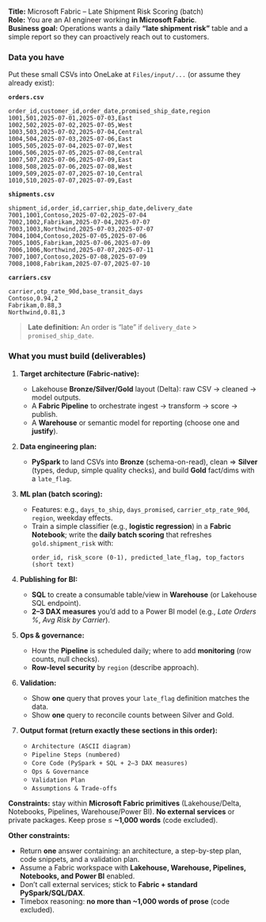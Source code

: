 **Title:** Microsoft Fabric – Late Shipment Risk Scoring (batch)  
**Role:** You are an AI engineer working **in Microsoft Fabric**.  
**Business goal:** Operations wants a daily **“late shipment risk”** table and a simple report so they can proactively reach out to customers.

### Data you have
Put these small CSVs into OneLake at `Files/input/...` (or assume they already exist):

**`orders.csv`**
```
order_id,customer_id,order_date,promised_ship_date,region
1001,501,2025-07-01,2025-07-03,East
1002,502,2025-07-02,2025-07-05,West
1003,503,2025-07-02,2025-07-04,Central
1004,504,2025-07-03,2025-07-06,East
1005,505,2025-07-04,2025-07-07,West
1006,506,2025-07-05,2025-07-08,Central
1007,507,2025-07-06,2025-07-09,East
1008,508,2025-07-06,2025-07-08,West
1009,509,2025-07-07,2025-07-10,Central
1010,510,2025-07-07,2025-07-09,East
```

**`shipments.csv`**
```
shipment_id,order_id,carrier,ship_date,delivery_date
7001,1001,Contoso,2025-07-02,2025-07-04
7002,1002,Fabrikam,2025-07-04,2025-07-07
7003,1003,Northwind,2025-07-03,2025-07-07
7004,1004,Contoso,2025-07-05,2025-07-06
7005,1005,Fabrikam,2025-07-06,2025-07-09
7006,1006,Northwind,2025-07-07,2025-07-11
7007,1007,Contoso,2025-07-08,2025-07-09
7008,1008,Fabrikam,2025-07-07,2025-07-10
```

**`carriers.csv`**
```
carrier,otp_rate_90d,base_transit_days
Contoso,0.94,2
Fabrikam,0.88,3
Northwind,0.81,3
```

> **Late definition:** An order is “late” if `delivery_date` > `promised_ship_date`.

### What you must build (deliverables)

1. **Target architecture (Fabric-native):**  
   - Lakehouse **Bronze/Silver/Gold** layout (Delta): raw CSV → cleaned → model outputs.  
   - A **Fabric Pipeline** to orchestrate ingest → transform → score → publish.  
   - A **Warehouse** or semantic model for reporting (choose one and **justify**).

2. **Data engineering plan:**  
   - **PySpark** to land CSVs into **Bronze** (schema-on-read), clean ⇒ **Silver** (types, dedup, simple quality checks), and build **Gold** fact/dims with a `late_flag`.

3. **ML plan (batch scoring):**  
   - Features: e.g., `days_to_ship`, `days_promised`, `carrier_otp_rate_90d`, `region`, weekday effects.  
   - Train a simple classifier (e.g., **logistic regression**) in a **Fabric Notebook**; write the **daily batch scoring** that refreshes `gold.shipment_risk` with:
     ```
     order_id, risk_score (0-1), predicted_late_flag, top_factors (short text)
     ```

4. **Publishing for BI:**  
   - **SQL** to create a consumable table/view in **Warehouse** (or Lakehouse SQL endpoint).  
   - **2–3 DAX measures** you’d add to a Power BI model (e.g., *Late Orders %*, *Avg Risk by Carrier*).

5. **Ops & governance:**  
   - How the **Pipeline** is scheduled daily; where to add **monitoring** (row counts, null checks).  
   - **Row-level security** by `region` (describe approach).

6. **Validation:**  
   - Show **one** query that proves your `late_flag` definition matches the data.  
   - Show **one** query to reconcile counts between Silver and Gold.

7. **Output format (return exactly these sections in this order):**  
   - `Architecture (ASCII diagram)`  
   - `Pipeline Steps (numbered)`  
   - `Core Code (PySpark + SQL + 2–3 DAX measures)`  
   - `Ops & Governance`  
   - `Validation Plan`  
   - `Assumptions & Trade-offs`

**Constraints:** stay within **Microsoft Fabric primitives** (Lakehouse/Delta, Notebooks, Pipelines, Warehouse/Power BI). **No external services** or private packages. Keep prose ≤ **~1,000 words** (code excluded).

**Other constraints:**
   - Return **one** answer containing: an architecture, a step-by-step plan, code snippets, and a validation plan.  
   - Assume a Fabric workspace with **Lakehouse, Warehouse, Pipelines, Notebooks, and Power BI** enabled.  
   - Don’t call external services; stick to **Fabric + standard PySpark/SQL/DAX**.  
   - Timebox reasoning: **no more than ~1,000 words of prose** (code excluded).

